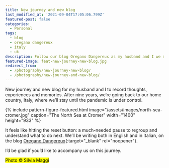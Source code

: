 ```yaml
---
title: New journey and new blog
last_modified_at: '2021-09-04T17:05:06.799Z'
featured-post: false
categories:
  - Personal
tags:
  - blog
  - oregano dangereux
  - italy
  - uk
description: Follow our blog Oregano Dangereux as my husband and I we move back to Italy from the UK.
featured-image: feat-new-journey-new-blog.jpg
redirect_from:
  - /photography/new-journey-new-blog/
  - /photography/new-journey-and-new-blog/
---
```

<p class="lead">New journey and new blog for my husband and I to record thoughts, experiences and memories. After nine years, we’re going back to our home country, Italy, where we’ll stay until the pandemic is under control.</p>

<!--more-->

{% include pattern-figure-featured.html image="/assets/images/north-sea-cromer.jpg" caption="The North Sea at Cromer" width="1400" height="933" %}

It feels like hitting the reset button: a much-needed pause to regroup and understand what to do next. We’ll be writing both in English and in Italian, on the blog [Oregano Dangereux](https://oreganodangereux.wordpress.com/){:target="_blank" rel="noopener"}.

<p class="detached">I’d be glad if you’d like to accompany us on this journey.</p>

<p class="detached"><mark class="smd-highlight small">Photo &copy; Silvia Maggi</mark></p>
